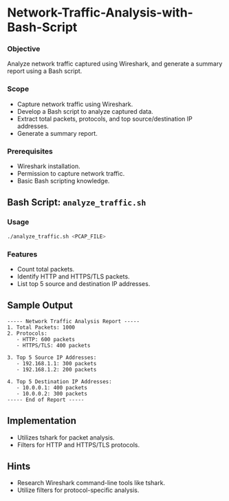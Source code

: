 # Network-Traffic-Analysis-with-Bash-Script
### Objective
Analyze network traffic captured using Wireshark, and generate a summary report using a Bash script.

### Scope
- Capture network traffic using Wireshark.
- Develop a Bash script to analyze captured data.
- Extract total packets, protocols, and top source/destination IP addresses.
- Generate a summary report.

### Prerequisites
- Wireshark installation.
- Permission to capture network traffic.
- Basic Bash scripting knowledge.

## Bash Script: `analyze_traffic.sh`

### Usage
```bash
./analyze_traffic.sh <PCAP_FILE>
```
### Features
- Count total packets.
- Identify HTTP and HTTPS/TLS packets.
- List top 5 source and destination IP addresses.
  
## Sample Output
```
----- Network Traffic Analysis Report -----
1. Total Packets: 1000
2. Protocols:
   - HTTP: 600 packets
   - HTTPS/TLS: 400 packets

3. Top 5 Source IP Addresses:
   - 192.168.1.1: 300 packets
   - 192.168.1.2: 200 packets

4. Top 5 Destination IP Addresses:
   - 10.0.0.1: 400 packets
   - 10.0.0.2: 300 packets
----- End of Report -----
```
## Implementation
- Utilizes tshark for packet analysis.
- Filters for HTTP and HTTPS/TLS protocols.
## Hints
- Research Wireshark command-line tools like tshark.
- Utilize filters for protocol-specific analysis.
